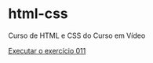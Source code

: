 # html-css
 Curso de HTML e CSS do  Curso em Vídeo


 <a href="https://otaviohnrq.github.io/html-css/exercicios/ex011/index.html">Executar o exercício 011</a>
